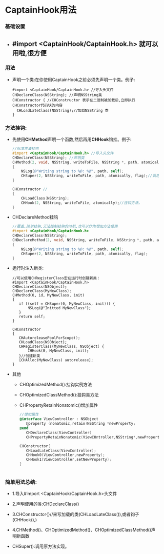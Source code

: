 # CaptainHook用法



### 基础设置

+ ## #import <CaptainHook/CaptainHook.h> 就可以用啦,很方便



### 用法

+ 声明一个类:在你使用CaptainHook之前必须先声明一个类。例子:

  ```objc
  #import <CaptainHook/CaptainHook.h> //导入头文件
  CHDeclareClass(NSString); //声明NSString类
  CHConstructor { //CHConstructor 表示在二进制被加载后,立即执行CHConstructor代码块的内容
    CHLoadLateClass(NSString);//加载NSString 类
  }
  ```



### 方法挂钩:

+ 先使用**CHMethod**声明一个函数,然后再用**CHHook**钩挂。例子:

  ```objective-c
  //标准方法挂钩
  #import <CaptainHook/CaptainHook.h> //导入头文件
  CHDeclareClass(NSString); //声明类
  CHMethod(2, void, NSString, writeToFile, NSString *, path, atomically, BOOL, flag)//声明一个方法来挂钩。参数1:代表两个参数相当于于CHMethod2(),参数2:为返回类型,参数3:为哪个类的方法,参数4:方法名,参数5:参数的类型,参数6:参数类型名字,参数7:第2个参数的方法名,参数7:参数类型,参数8:参数类型的名字
  {
      NSLog(@"Writing string to %@: %@", path, self);
      CHSuper(2, NSString, writeToFile, path, atomically, flag);//调用原来的实现
  }
  
  CHConstructor //
  {
      CHLoadClass(NSString);
      CHHook(2, NSString, writeToFile, atomically);//挂钩方法。
  }
  
  
  ```


+ CHDeclareMethod挂钩

  ```objective-c
  //覆盖,简单挂钩,无法控制挂钩的时机,也可以作为增加方法使用
  #import <CaptainHook/CaptainHook.h>
  CHDeclareClass(NSString);
  CHDeclareMethod(2, void, NSString, writeToFile, NSString *, path, atomically, BOOL, flag)
  {
      NSLog(@"Writing string to %@: %@", path, self);
      CHSuper(2, NSString, writeToFile, path, atomically, flag);
  }
  ```


+ 运行时注入新类:

   ```objc
  //可以使用CHRegisterClass宏在运行时创建新类：
  #import <CaptainHook/CaptainHook.h>
  CHDeclareClass(NSObject);
  CHDeclareClass(MyNewClass);
  CHMethod(0, id, MyNewClass, init)
  {
      if ((self = CHSuper(0, MyNewClass, init))) {
          NSLog(@"Initted MyNewClass");
      }
      return self;
  }
  
  CHConstructor
  {
      CHAutoreleasePoolForScope();
      CHLoadClass(NSObject);
      CHRegisterClass(MyNewClass, NSObject) {
          CHHook(0, MyNewClass, init);
      }//创建新类
      [CHAlloc(MyNewClass) autorelease];
  }
   ```

+ 其他

  + CHOptimizedMethod():挂钩实例方法

  + CHOptimizedClassMethod():挂钩类方法

  + CHPropertyRetainNonatomic()增加属性

     ```objective-c
    //增加属性
    @interface ViewController : NSObject
        @property (nonatomic,retain)NSString *newProperty;
    @end
        CHDeclareClass(ViewController)
        CHPropertyRetainNonatomic(ViewCOntroller,NSString*,newProperty,setNewProperty);
    
    CHConstructor{
        CHLoadLateClass(ViewController);
        CHHook0(ViewController,newProperty);
        CHHook1(ViewController,setNewProperty);
    }
        
     ```


### 简单用法总结:

+ 1.导入#import <CaptainHook/CaptainHook.h>头文件
+ 2.声明使用的类:CHDeclareClass() 
+ 3.CHConstructor{}//来写加载的类(CHLoadLateClass()),或者钩子(CHHook(),)

+ 4.CHMethod()、CHOptimizedMethod()、CHOptimizedClassMethod()声明新函数
+ CHSuper():调用原方法实现。
